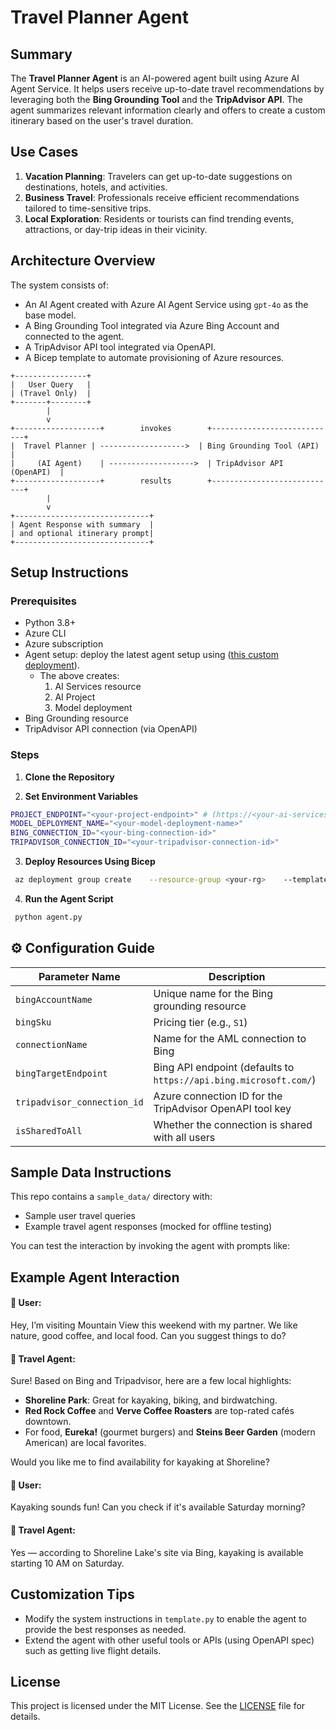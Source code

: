 # Travel Planner Agent

## Summary
The **Travel Planner Agent** is an AI-powered agent built using Azure AI Agent Service. It helps users receive up-to-date travel recommendations by leveraging both the **Bing Grounding Tool** and the **TripAdvisor API**. The agent summarizes relevant information clearly and offers to create a custom itinerary based on the user's travel duration.

## Use Cases
1. **Vacation Planning**: Travelers can get up-to-date suggestions on destinations, hotels, and activities.
2. **Business Travel**: Professionals receive efficient recommendations tailored to time-sensitive trips.
3. **Local Exploration**: Residents or tourists can find trending events, attractions, or day-trip ideas in their vicinity.

## Architecture Overview
The system consists of:
- An AI Agent created with Azure AI Agent Service using `gpt-4o` as the base model.
- A Bing Grounding Tool integrated via Azure Bing Account and connected to the agent.
- A TripAdvisor API tool integrated via OpenAPI.
- A Bicep template to automate provisioning of Azure resources.

```text
+----------------+                         
|   User Query   |                         
| (Travel Only)  |                         
+-------+--------+                         
        |                                  
        v                                  
+-------------------+        invokes        +----------------------------+
|  Travel Planner | ------------------->  | Bing Grounding Tool (API)  |
|     (AI Agent)    | ------------------->  | TripAdvisor API (OpenAPI)  |
+-------------------+        results        +----------------------------+
        |                                  
        v                                  
+------------------------------+           
| Agent Response with summary  |           
| and optional itinerary prompt|           
+------------------------------+           
```

## Setup Instructions

### Prerequisites
- Python 3.8+
- Azure CLI
- Azure subscription
- Agent setup: deploy the latest agent setup using ([this custom deployment](https://github.com/azure-ai-foundry/foundry-samples/tree/main/use-cases/agents/setup/basic-setup)).
  - The above creates:
    1. AI Services resource
    2. AI Project
    3. Model deployment 
- Bing Grounding resource
- TripAdvisor API connection (via OpenAPI)

### Steps
1. **Clone the Repository**

2. **Set Environment Variables**
```bash
PROJECT_ENDPOINT="<your-project-endpoint>" # (https://<your-ai-services-account-name>.services.ai.azure.com/api/projects/<your-project-name>)
MODEL_DEPLOYMENT_NAME="<your-model-deployment-name>"
BING_CONNECTION_ID="<your-bing-connection-id>"
TRIPADVISOR_CONNECTION_ID="<your-tripadvisor-connection-id>"
```

3. **Deploy Resources Using Bicep**
```bash
 az deployment group create    --resource-group <your-rg>    --template-file bing-grounding.bicep    --parameters      bingAccountName="bing-grounding-agent"      bingSku="S1"      connectionName="bing-grounding-conn"      amlWorkspaceResourceName="<AI-Project-Name>"
```

4. **Run the Agent Script**
```bash
 python agent.py
```

## ⚙️ Configuration Guide
| Parameter Name             | Description                                                       |
|----------------------------|-------------------------------------------------------------------|
| `bingAccountName`          | Unique name for the Bing grounding resource                       |
| `bingSku`                  | Pricing tier (e.g., `S1`)                                         |
| `connectionName`           | Name for the AML connection to Bing                               |
| `bingTargetEndpoint`       | Bing API endpoint (defaults to `https://api.bing.microsoft.com/`) |
| `tripadvisor_connection_id`| Azure connection ID for the TripAdvisor OpenAPI tool key          |
| `isSharedToAll`            | Whether the connection is shared with all users                   |

## Sample Data Instructions
This repo contains a `sample_data/` directory with:
- Sample user travel queries
- Example travel agent responses (mocked for offline testing)

You can test the interaction by invoking the agent with prompts like:

## Example Agent Interaction

#### 🧑 User:
Hey, I’m visiting Mountain View this weekend with my partner. We like nature, good coffee, and local food. Can you suggest things to do?

#### 🤖 Travel Agent:
Sure! Based on Bing and Tripadvisor, here are a few local highlights:
- **Shoreline Park**: Great for kayaking, biking, and birdwatching.
- **Red Rock Coffee** and **Verve Coffee Roasters** are top-rated cafés downtown.
- For food, **Eureka!** (gourmet burgers) and **Steins Beer Garden** (modern American) are local favorites.

Would you like me to find availability for kayaking at Shoreline?

#### 🧑 User:
Kayaking sounds fun! Can you check if it's available Saturday morning?

#### 🤖 Travel Agent:
Yes — according to Shoreline Lake's site via Bing, kayaking is available starting 10 AM on Saturday. 

## Customization Tips
- Modify the system instructions in `template.py` to enable the agent to provide the best responses as needed.
- Extend the agent with other useful tools or APIs (using OpenAPI spec) such as getting live flight details.

## License
This project is licensed under the MIT License. See the [LICENSE](./LICENSE) file for details.
